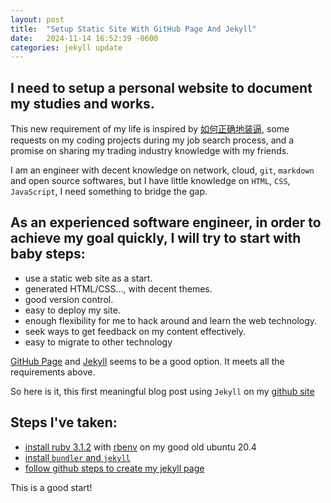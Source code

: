 ```yaml
---
layout: post
title:  "Setup Static Site With GitHub Page And Jekyll"
date:   2024-11-14 16:52:39 -0600
categories: jekyll update
---
```

## I need to setup a personal website to document my studies and works.

This new requirement of my life is inspired by [如何正确地装逼][1p3a-post], some requests on my coding projects during my job search process, and a promise on sharing my trading industry knowledge with my friends.

I am an engineer with decent knowledge on network, cloud, `git`, `markdown` and open source softwares, but I have little knowledge on `HTML`, `CSS`, `JavaScript`, I need something to bridge the gap.

## As an experienced software engineer, in order to achieve my goal quickly, I will try to start with baby steps:

- use a static web site as a start.
- generated HTML/CSS..., with decent themes.
- good version control.
- easy to deploy my site.
- enough flexibility for me to hack around and learn the web technology.
- seek ways to get feedback on my content effectively.
- easy to migrate to other technology

[GitHub Page][gh-page] and [Jekyll][jekyll] seems to be a good option. It meets all the requirements above.

So here is it, this first meaningful blog post using `Jekyll` on my [github site][gh-huishidong]

## Steps I've taken:

- [install ruby 3.1.2][install-ruby-312] with [rbenv][rbenv] on my good old ubuntu 20.4
- [install `bundler` and `jekyll`][install-jekyll-ubuntu]
- [follow github steps to create my jekyll page][create-gh-page]

This is a good start!

[1p3a-post]: https://www.1point3acres.com/bbs/thread-369473-1-1.html
[gh-page]: https://docs.github.com/en/pages
[jekyll]: https://jekyllrb.com/
[gh-huishidong]: https://github.com/huishidong
[install-ruby-312]: https://serverspace.io/support/help/install-ruby-on-rails-ubuntu-20-04/
[rbenv]: https://github.com/rbenv/rbenv
[install-jekyll-ubuntu]: https://jekyllrb.com/docs/installation/ubuntu/
[create-gh-page]: https://docs.github.com/en/pages/setting-up-a-github-pages-site-with-jekyll/creating-a-github-pages-site-with-jekyll